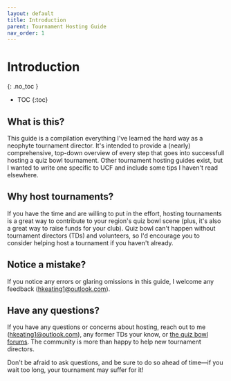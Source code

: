 ```yaml
---
layout: default
title: Introduction
parent: Tournament Hosting Guide
nav_order: 1
---
```


# Introduction 
{: .no_toc }

- TOC
{:toc}

## What is this? 
This guide is a compilation everything I've learned the hard way as a neophyte tournament director. It's intended to provide a (nearly) comprehensive, top-down overview of every step that goes into successfull hosting a quiz bowl tournament. Other tournament hosting guides exist, but I wanted to write one specific to UCF and include some tips I haven't read elsewhere.  

## Why host tournaments? 

If you have the time and are willing to put in the effort, hosting tournaments is a great way to contribute to your region's quiz bowl scene (plus, it's also a great way to raise funds for your club). Quiz bowl can't happen without tournament directors (TDs) and volunteers, so I'd encourage you to consider helping host a tournament if you haven't already. 

## Notice a mistake?

If you notice any errors or glaring omissions in this guide, I welcome any feedback (<hkeating1@outlook.com>). 

## Have any questions? 

If you have any questions or concerns about hosting, reach out to me (<hkeating1@outlook.com>), any former TDs your know, or [the quiz bowl forums](https://hsquizbowl.org/forums/). The community is more than happy to help new tournament directors. 

Don't be afraid to ask questions, and be sure to do so ahead of time—if you wait too long, your tournament may suffer for it!



